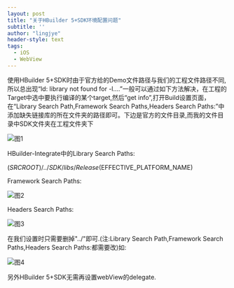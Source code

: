 ```yaml
---
layout: post
title: "关于HBuilder 5+SDK环境配置问题"
subtitle: ''
author: "lingjye"
header-style: text
tags:
  - iOS 
  - WebView
---
```


使用HBuilder 5+SDK时由于官方给的Demo文件路径与我们的工程文件路径不同,所以总出现“ld: library not found for -l....”一般可以通过如下方法解决，在工程的Target中选中要执行编译的某个target,然后“get info”,打开Build设置页面，在“Library Search Path,Framework Search Paths,Headers Search Paths:”中添加缺失链接库的所在文件夹的路径即可。下边是官方的文件目录,而我的文件目录中SDK文件夹在工程文件夹下

![图1](https://upload-images.jianshu.io/upload_images/1609931-5328f0f7f89fbf8c.png?imageMogr2/auto-orient/strip%7CimageView2/2/w/561/format/webp)

HBuilder-Integrate中的Library Search Paths:

$(SRCROOT)/../SDK/libs/Release$(EFFECTIVE_PLATFORM_NAME)

Framework Search Paths:

![图2](https://upload-images.jianshu.io/upload_images/1609931-c74d2fec1c49432b.png?imageMogr2/auto-orient/strip%7CimageView2/2/w/544/format/webp)

Headers Search Paths:

![图3](https://upload-images.jianshu.io/upload_images/1609931-8c31068ae78d63a2.png?imageMogr2/auto-orient/strip%7CimageView2/2/w/544/format/webp)

在我们设置时只需要删掉"../"即可.(注:Library Search Path,Framework Search Paths,Headers Search Paths:都需要改)如:

![图4](https://upload-images.jianshu.io/upload_images/1609931-7d6b116071cafdaf.png?imageMogr2/auto-orient/strip%7CimageView2/2/w/787/format/webp)

另外HBuilder 5+SDK无需再设置webView的delegate.
